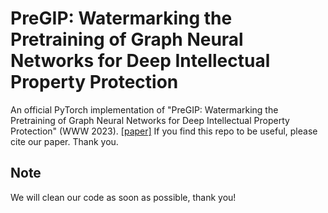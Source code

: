# PreGIP: Watermarking the Pretraining of Graph Neural Networks for Deep Intellectual Property Protection
An official PyTorch implementation of "PreGIP: Watermarking the Pretraining of Graph Neural Networks for Deep Intellectual Property Protection" (WWW 2023). [[paper]](https://arxiv.org/abs/2402.04435) If you find this repo to be useful, please cite our paper. Thank you.

## Note
We will clean our code as soon as possible, thank you!
